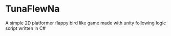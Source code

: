 # TunaFlewNa
A simple 2D platformer flappy bird like game made with unity following logic script written in C#
